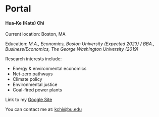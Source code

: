 # Portal
#### Hua-Ke (Kate) Chi
Current location: Boston, MA

Education:
*M.A., Economics, Boston University (Expected 2023) / BBA., Business/Economics, The George Washington University (2019)*

Research interests include: 
- Energy & environmental economics
- Net-zero pathways
- Climate policy
- Environmental justice
- Coal-fired power plants

Link to my [Google Site](https://sites.google.com/bu.edu/katechi/home?authuser=0)

You can contact me at: kchi@bu.edu
